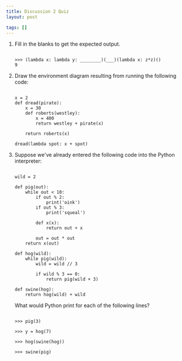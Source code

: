 ```yaml
---
title: Discussion 2 Quiz
layout: post

tags: []
---
```


1. Fill in the blanks to get the expected output.

    ```python3

    >>> (lambda x: lambda y: ________)(___)(lambda x: z*z)()
    9

    ```

2. Draw the environment diagram resulting from running the following code:

    ```python3

    x = 2
    def dread(pirate):
        x = 30
        def roberts(westley):
            x = 400
            return westley + pirate(x)

        return roberts(x)

    dread(lambda spot: x + spot)

    ```

3. Suppose we've already entered the following code into the Python interpreter:

    ```python3

    wild = 2

    def pig(out):
        while out < 10:
            if out % 2:
                print('oink')
            if out % 3:
                print('squeal')

            def x(x):
                return out + x

            out = out * out
        return x(out)

    def hog(wild):
        while pig(wild):
            wild = wild // 3

            if wild % 3 == 0:
                return pig(wild + 3)

    def swine(hog):
        return hog(wild) + wild

    ```

    What would Python print for each of the following lines?

    ```python3

    >>> pig(3)

    >>> y = hog(7)

    >>> hog(swine(hog))

    >>> swine(pig)
    ```
